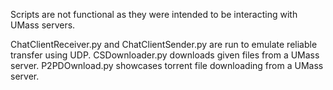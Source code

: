 Scripts are not functional as they were intended to be interacting with UMass servers.

ChatClientReceiver.py and ChatClientSender.py are run to emulate reliable transfer using UDP.
CSDownloader.py downloads given files from a UMass server.
P2PDOwnload.py showcases torrent file downloading from a UMass server.